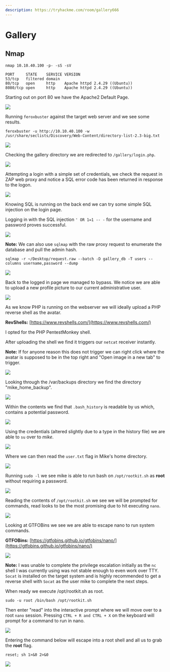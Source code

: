 ```yaml
---
description: https://tryhackme.com/room/gallery666
---
```


# Gallery

## Nmap

```
nmap 10.10.40.100 -p- -sS -sV

PORT     STATE    SERVICE VERSION
53/tcp   filtered domain
80/tcp   open     http    Apache httpd 2.4.29 ((Ubuntu))
8080/tcp open     http    Apache httpd 2.4.29 ((Ubuntu))
```

Starting out on port 80 we have the Apache2 Default Page.

![](<../../../.gitbook/assets/image (379).png>)

Running `feroxbuster` against the target web server and we see some results.

```
feroxbuster -u http://10.10.40.100 -w /usr/share/seclists/Discovery/Web-Content/directory-list-2.3-big.txt
```

![](<../../../.gitbook/assets/image (1120).png>)

Checking the gallery directory we are redirected to `/gallery/login.php`.

![](<../../../.gitbook/assets/image (877).png>)

Attempting a login with a simple set of credentials, we check the request in ZAP web proxy and notice a SQL error code has been returned in response to the logon.

![](<../../../.gitbook/assets/image (1527).png>)

Knowing SQL is running on the back end we can try some simple SQL injection on the login page.

Logging in with the SQL injection `' OR 1=1 -- -` for the username and password proves successful.

![](<../../../.gitbook/assets/image (1378).png>)

**Note:** We can also use `sqlmap` with the raw proxy request to enumerate the database and pull the admin hash.

```
sqlmap -r ~/Desktop/request.raw --batch -D gallery_db -T users --columns username,password --dump
```

![](<../../../.gitbook/assets/image (3) (1) (2).png>)

Back to the logged in page we managed to bypass. We notice we are able to upload a new profile picture to our current administrative user.

![](<../../../.gitbook/assets/image (2049).png>)

As we know PHP is running on the webserver we will ideally upload a PHP reverse shell as the avatar.

**RevShells:** [https://www.revshells.com/](https://www.revshells.com/)

I opted for the PHP PentestMonkey shell.

After uploading the shell we find it triggers our `netcat` receiver instantly.

**Note:** If for anyone reason this does not trigger we can right click where the avatar is supposed to be in the top right and "Open image in a new tab" to trigger.

![](<../../../.gitbook/assets/image (159) (1).png>)

Looking through the /var/backups directory we find the directory "mike\_home\_backup".

![](<../../../.gitbook/assets/image (26) (1) (2).png>)

Within the contents we find that `.bash_history` is readable by us which, contains a potential password.

![](<../../../.gitbook/assets/image (2068).png>)

Using the credentials (altered slightly due to a type in the history file) we are able to `su` over to _mike_.

![](<../../../.gitbook/assets/image (231).png>)

Where we can then read the `user.txt` flag in Mike's home directory.

![](<../../../.gitbook/assets/image (1129).png>)

Running `sudo -l` we see mike is able to run bash on `/opt/rootkit.sh` as **root** without requiring a password.

![](<../../../.gitbook/assets/image (273).png>)

Reading the contents of `/opt/rootkit.sh` we see we will be prompted for commands, read looks to be the most promising due to hit executing `nano`.

![](<../../../.gitbook/assets/image (302).png>)

Looking at GTFOBins we see we are able to escape nano to run system commands.

**GTFOBins:** [https://gtfobins.github.io/gtfobins/nano/](https://gtfobins.github.io/gtfobins/nano/)

![](<../../../.gitbook/assets/image (1566).png>)

**Note:** I was unable to complete the privilege escalation initially as the `nc` shell I was currently using was not stable enough to even work over TTY. `Socat` is installed on the target system and is highly recommended to get a reverse shell with `Socat` as the user mike to complete the next steps.

When ready we execute /opt/rootkit.sh as root.

```
sudo -u root /bin/bash /opt/rootkit.sh
```

Then enter "read" into the interactive prompt where we will move over to a root `nano` session. Pressing `CTRL + R and CTRL + X` on the keyboard will prompt for a command to run in nano.

![](<../../../.gitbook/assets/image (415).png>)

Entering the command below will escape into a root shell and all us to grab the **root** flag.

```
reset; sh 1>&0 2>&0
```

![](<../../../.gitbook/assets/image (142).png>)
